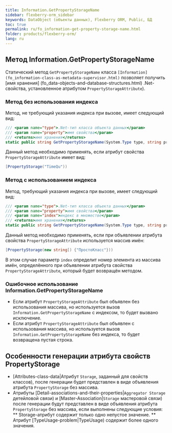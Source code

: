 ```yaml
---
title: Information.GetPropertyStorageName
sidebar: flexberry-orm_sidebar
keywords: DataObject (объекты данных), Flexberry ORM, Public, БД
toc: true
permalink: ru/fo_information-get-property-storage-name.html
folder: products/flexberry-orm/
lang: ru
---
```


## Метод Information.GetPropertyStorageName

Статический метод `GetPropertyStorageName` класса `[Information](fo_information-class-as-metadata-supervisor.html)` позволяет получить [имя хранения] (fo_data-objects-and-database-structures.html) .Net-свойства, установленное атрибутом `PropertyStorageAttribute`).

### Метод без использования индекса

Метод, не требующий указания индекса при вызове, имеет следующий вид:

``` csharp
/// <param name="type">.Net-тип класса объекта данных</param>
/// <param name="property">имя свойства</param>
/// <returns>имя хранения</returns>
static public string GetPropertyStorageName(System.Type type, string property)
```

Данный метод необходимо применять, если атрибут свойства `PropertyStorageAttribute` имеет вид:

``` csharp
[PropertyStorage("TimeQu"))
```

### Метод с использованием индекса

Метод, требующий указания индекса при вызове, имеет следующий вид:

``` csharp
/// <param name="type">.Net-тип класса объекта данных</param>
/// <param name="property">имя свойства</param>
/// <param name="index">индекс в множестве</param>
/// <returns>имя хранения</returns>
static public string GetPropertyStorageName(System.Type type, string property, int index)
```

Данный метод необходимо применять, если при объявлении атрибута свойства `PropertyStorageAttribute` используется массив имён:

``` csharp
[PropertyStorage(new string[) {"ПростоКласс"}))
```

В этом случае параметр `index` определит номер элемента из массива имён, определённого при объявлении атрибута свойства `PropertyStorageAttribute`, который будет возвращён методом.

### Ошибочное использование Information.GetPropertyStorageName

* Если атрибут `PropertyStorageAttribute` был объявлен без использования массива, но используется вызов `Information.GetPropertyStorageName` с индексом, то будет вызвано исключение.
* Если атрибут `PropertyStorageAttribute` был объявлен с использования массива, но используется вызов `Information.GetPropertyStorageName` без индекса, то будет возвращена пустая строка.

## Особенности генерации атрибута свойств PropertyStorage

* [Attributes-class-data|Атрибут `Storage`, заданный для свойств классов), после генерации будет представлен в виде объявления атрибута `PropertyStorage` без массива.
* Атрибуты [Detail-associations-and-their-properties|`Aggregator Storage` детейловой связи) и [Master-Association|`Storage` мастеровой связи) после генерации будут представлен в виде объявления атрибута `PropertyStorage` без массива, если выполнены следующие условия:
** Storage-атрибут содержит только одно непустое значение.
** Атрибут [TypeUsage-problem|TypeUsage) содержит более одного значения.








